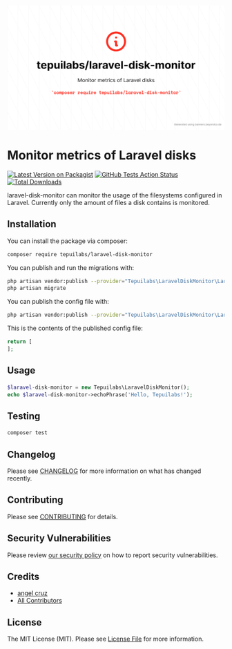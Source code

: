 <p align="center">
	<img src="tepuilabs_laravel-disk-monitor.png" width="1028">
</p>

# Monitor metrics of Laravel disks

[![Latest Version on Packagist](https://img.shields.io/packagist/v/tepuilabs/laravel-disk-monitor.svg?style=flat-square)](https://packagist.org/packages/tepuilabs/laravel-disk-monitor)
[![GitHub Tests Action Status](https://img.shields.io/github/workflow/status/tepuilabs/laravel-disk-monitor/run-tests?label=tests)](https://github.com/tepuilabs/laravel-disk-monitor/actions?query=workflow%3Arun-tests+branch%3Amaster)
[![Total Downloads](https://img.shields.io/packagist/dt/tepuilabs/laravel-disk-monitor.svg?style=flat-square)](https://packagist.org/packages/tepuilabs/laravel-disk-monitor)


laravel-disk-monitor can monitor the usage of the filesystems configured in Laravel. Currently only the amount of files a disk contains is monitored.

## Installation

You can install the package via composer:

```bash
composer require tepuilabs/laravel-disk-monitor
```

You can publish and run the migrations with:

```bash
php artisan vendor:publish --provider="Tepuilabs\LaravelDiskMonitor\LaravelDiskMonitorServiceProvider" --tag="migrations"
php artisan migrate
```

You can publish the config file with:
```bash
php artisan vendor:publish --provider="Tepuilabs\LaravelDiskMonitor\LaravelDiskMonitorServiceProvider" --tag="config"
```

This is the contents of the published config file:

```php
return [
];
```

## Usage

``` php
$laravel-disk-monitor = new Tepuilabs\LaravelDiskMonitor();
echo $laravel-disk-monitor->echoPhrase('Hello, Tepuilabs!');
```

## Testing

``` bash
composer test
```

## Changelog

Please see [CHANGELOG](CHANGELOG.md) for more information on what has changed recently.

## Contributing

Please see [CONTRIBUTING](.github/CONTRIBUTING.md) for details.

## Security Vulnerabilities

Please review [our security policy](../../security/policy) on how to report security vulnerabilities.

## Credits

- [angel cruz](https://github.com/abr4xas)
- [All Contributors](../../contributors)

## License

The MIT License (MIT). Please see [License File](LICENSE.md) for more information.
